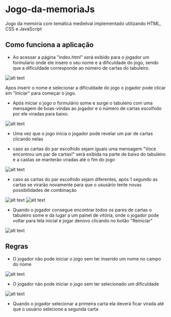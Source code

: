 # Jogo-da-memoriaJs
Jogo da memória com temática medielval implementado utilizando HTML, CSS e JavaScript

## Como funciona a aplicação

* Ao acessar a página "index.html" será exibido para o jogador um formulario onde ele insere o seu nome e a dificuldade do jogo, sendo que a dificuldade corresponde ao número de cartas do tabuleiro.

![alt text](image.png)

Apos inserir o nome e selecionar a dificuldade do jogo o jogador pode clicar em "Iniciar" para começar o jogo.

* Após iniciar o jogo o formulário some e surge o tabuleiro com uma mensagem de boas-vindas ao jogador e o número de cartas escolhido por ele viradas para baixo.

![alt text](image-1.png)

* Uma vez que o jogo inicia o jogador pode revelar um par de cartas clicando nelas
- caso as cartas do par escolhido sejam iguais uma mensagem "Voce encontrou um par de cartas!" será exibida na parte de baixo do tabuleiro e a castas se manterão viradas até o fim do jogo

![alt text](image-2.png)

- caso as cartas do par escolhido sejam diferentes, após 1 segundo as cartas se virarão novamente para que o ususário tente novas possibilidades de combinação

![alt text](image-3.png)
![alt text](image-4.png)

* Quando o jogador consegue encontrar todos os pares de cartas o tabuleiro some e da lugar a um painel de vitória, onde o jogador pode voltar para tela inicial e jogar denovo clicando no botão "Reiniciar"

![alt text](image-5.png)

## Regras

* O jogador não pode iniciar o jogo sem ter inserido um nome no campo do nome

![alt text](image-6.png)

* O jogador não pode iniciar o jogo sem ter selecionado um dificuldade

![alt text](image-7.png)

* Quando o jogador selecionar a primeira carta ela deverá ficar virada até que o usuário selecione a segunda carta

